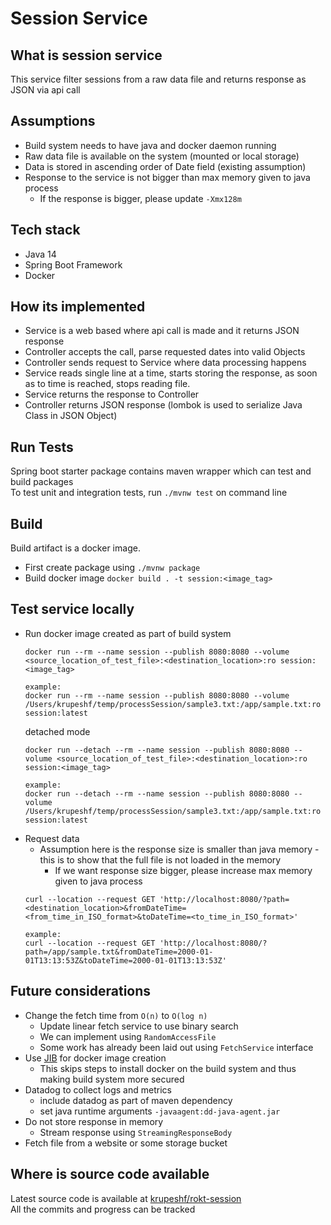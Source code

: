 # Session Service

## What is session service
This service filter sessions from a raw data file and returns response as JSON via api call

## Assumptions
* Build system needs to have java and docker daemon running
* Raw data file is available on the system (mounted or local storage)
* Data is stored in ascending order of Date field (existing assumption)
* Response to the service is not bigger than max memory given to java process
    * If the response is bigger, please update `-Xmx128m`

## Tech stack
* Java 14
* Spring Boot Framework
* Docker

## How its implemented
* Service is a web based where api call is made and it returns JSON response
* Controller accepts the call, parse requested dates into valid Objects
* Controller sends request to Service where data processing happens
* Service reads single line at a time, starts storing the response, as soon as to time is reached, stops reading file.
* Service returns the response to Controller
* Controller returns JSON response (lombok is used to serialize Java Class in JSON Object)

## Run Tests
Spring boot starter package contains maven wrapper which can test and build packages  
To test unit and integration tests, run `./mvnw test` on command line

## Build
Build artifact is a docker image.  
* First create package using `./mvnw package`
* Build docker image `docker build . -t session:<image_tag>`

## Test service locally
* Run docker image created as part of build system
  ```shell
  docker run --rm --name session --publish 8080:8080 --volume <source_location_of_test_file>:<destination_location>:ro session:<image_tag>
  
  example:
  docker run --rm --name session --publish 8080:8080 --volume /Users/krupeshf/temp/processSession/sample3.txt:/app/sample.txt:ro session:latest
  ```
  detached mode
  ```shell
  docker run --detach --rm --name session --publish 8080:8080 --volume <source_location_of_test_file>:<destination_location>:ro session:<image_tag>
  
  example:
  docker run --detach --rm --name session --publish 8080:8080 --volume /Users/krupeshf/temp/processSession/sample3.txt:/app/sample.txt:ro session:latest
  ```
* Request data
  * Assumption here is the response size is smaller than java memory - this is to show that the full file is not loaded in the memory
    * If we want response size bigger, please increase max memory given to java process
  ```shell
  curl --location --request GET 'http://localhost:8080/?path=<destination_location>&fromDateTime=<from_time_in_ISO_format>&toDateTime=<to_time_in_ISO_format>'
  
  example:
  curl --location --request GET 'http://localhost:8080/?path=/app/sample.txt&fromDateTime=2000-01-01T13:13:53Z&toDateTime=2000-01-01T13:13:53Z'
  ```

## Future considerations
* Change the fetch time from `O(n)` to `O(log n)`
  * Update linear fetch service to use binary search
  * We can implement using `RandomAccessFile`
  * Some work has already been laid out using `FetchService` interface
* Use [JIB](https://cloud.google.com/java/getting-started/jib) for docker image creation
  * This skips steps to install docker on the build system and thus making build system more secured
* Datadog to collect logs and metrics
  * include datadog as part of maven dependency
  * set java runtime arguments `-javaagent:dd-java-agent.jar`
* Do not store response in memory
  * Stream response using `StreamingResponseBody`
* Fetch file from a website or some storage bucket

## Where is source code available
Latest source code is available at [krupeshf/rokt-session](https://github.com/krupeshf/rokt-session)  
All the commits and progress can be tracked
